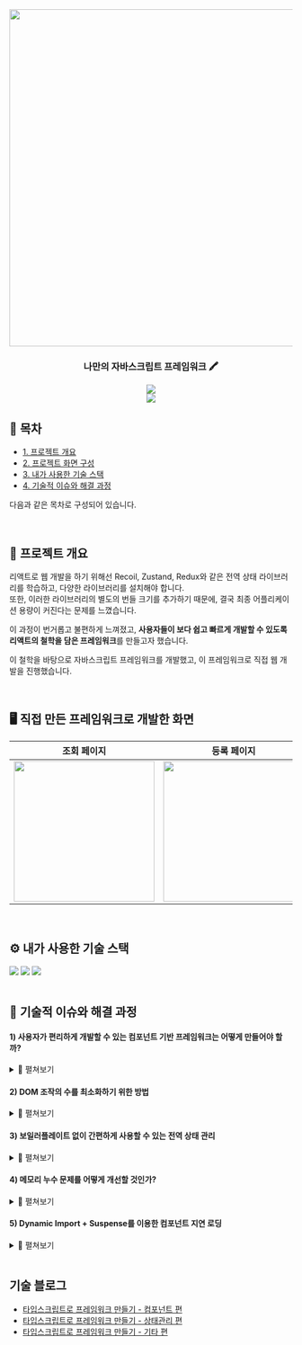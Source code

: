 <div align="center">
<img src="https://github.com/user-attachments/assets/4fefd1cc-a423-43b8-97ec-74a181629c5d" width="600"/>
  <br/>

  
### 나만의 자바스크립트 프레임워크 🖍️

[<img src="https://img.shields.io/badge/release-v0.0.0-ㅎㄱㄷ두?style=flat&logo=google-chrome&logoColor=white" />]() 
<br/> [<img src="https://img.shields.io/badge/프로젝트 기간-2025.02.14 ~ 현재-fab2ac?style=flat&logo=&logoColor=white" />]() <br/>

</div> 



## 📝 목차
- [1. 프로젝트 개요](#1-프로젝트-개요)
- [2. 프로젝트 화면 구성](#2-프로젝트-화면-구성)
- [3. 내가 사용한 기술 스택](#4-사용한-기술-스택)
- [4. 기술적 이슈와 해결 과정](#5-기술적-이슈와-해결-과정)

다음과 같은 목차로 구성되어 있습니다.


<br />

## 🚀 프로젝트 개요
리액트로 웹 개발을 하기 위해선 Recoil, Zustand, Redux와 같은 전역 상태 라이브러리를 학습하고, 다양한 라이브러리를 설치해야 합니다. <br/>
또한, 이러한 라이브러리의 별도의 번들 크기를 추가하기 때문에, 결국 최종 어플리케이션 용량이 커진다는 문제를 느꼈습니다.

이 과정이 번거롭고 불편하게 느껴졌고, **사용자들이 보다 쉽고 빠르게 개발할 수 있도록 리액트의 철학을 담은 프레임워크**를 만들고자 했습니다.

이 철학을 바탕으로 자바스크립트 프레임워크를 개발했고, 이 프레임워크로 직접 웹 개발을 진행했습니다.

<br />

## 🖥️ 직접 만든 프레임워크로 개발한 화면
| **조회 페이지** | **등록 페이지** | 
|:---:|:---:|
| <img src="https://github.com/user-attachments/assets/384f77b5-03be-4645-b3d5-968f8544d44f" width="250" height="250"/> | <img src="https://github.com/user-attachments/assets/fd39d163-5c7b-4920-9f81-ee8faee6bf30" width="250" height="250"/> |

<br />

## ⚙ 내가 사용한 기술 스택
<div>
  <img src="https://img.shields.io/badge/TypeScript-%233178C6.svg?style=for-the-badge&logo=typescript&logoColor=white" />
  <img src="https://img.shields.io/badge/JavaScript-F7DF1E?style=for-the-badge&logo=javascript&logoColor=black" />
  <img src="https://img.shields.io/badge/Jest-C21325?style=for-the-badge&logo=jest&logoColor=white" />
</div>

<br />

## 🤔 기술적 이슈와 해결 과정
#### 1)  사용자가 편리하게 개발할 수 있는 컴포넌트 기반 프레임워크는 어떻게 만들어야 할까?
<details>
  <summary>📌 펼쳐보기 </summary>  
  <br />
  
  <strong>💡 가장 중점은 사용자가 편하게 개발할 수 있는 컴포넌트 구조를 만드는 것이며, 그 결과 React를 참고했습니다.  </strong>

  - 컴포넌트 내 `Array`를 조작합니다. 

    ```javascript
    // Array를 map을 통해 조작할 수 있습니다.
    
    ${DROPBOX_ITEM.map((item, index) => html`
      <div  class="nav-item ${item.name === activeNav ? 'active' : ''}" key=${index}>
        <span href="${item.location}">${item.name}</span>
      </div>
    `)} 
    ```
 - 컴포넌트 내 `Event`를 간편하게 바인딩합니다. 

    ```javascript
    // click 핸들러를 props로 전달하면, 해당 함수가 자동으로 바인딩됩니다.
    
    <div class="button-container">
      <button click=${() => this.props.func()} class="submit-btn">뒤로가기</button>
      <button click=${() => this.submit()} class="submit-btn">발권하기</button>
    </div>
    ```
- 컴포넌트를 재사용할 수 있습니다.

    ```javascript
    // 컴포넌트를 재사용할 수 있습니다.
    
    <header class="header-container">
      <img class="logo-img" src="logo.png" alt="유저 프로필 이미지"/>
      <div>${this.profileView}</div> // profileView 컴포넌트
    </header>
    ```

- React의 JSX 문법처럼 손쉽게 컴포넌트를 개발할 수 있도록 설계했습니다.
  
- 자세한 구현 사항은 **기술 블로그** 참고 부탁드립니다.

<br />

 📌 [태그 리터럴을 활용한 JSX 유사 컴포넌트](https://qjatjs123123.tistory.com/18)
 
</details>


#### 2) DOM 조작의 수를 최소화하기 위한 방법
<details>
  <summary>📌 펼쳐보기 </summary>  
  <br />
  
  <strong>💡불필요한 렌더링을 방지하고, 캐싱된 결과값을 재사용하며, DOM 조작은 배치 처리로 묶어 한 번에 수행한다.  </strong>

  - Object.is로 참조값을 비교해 상태 변화를 감지합니다.
    > 객체는 Immutable 해야 합니다. 그 이유는 깊은 객체 비교 비용이 많이 들기 때문입니다.
    
    > 상태 변경이 없으면 불필요한 렌더링이 발생하지 않습니다.
    
    ```javascript
    setState(key: string, value: unknown) {
      if (Object.is(this.state[key], value)) return;
      ...
    }
    ```

  - 계산된 DOM Element를 캐싱하여 재사용합니다.
    > React에서 React.Memo와 유사한 기능입니다.
    
    > 부모 컴포넌트가 렌더링되면, 하위 모든 컴포넌트들도 함께 렌더링됩니다. <br>
    이 때, 하위 컴포넌트 변경 여부에 따라서 캐싱된 DOM Element를 반환합니다.

    ```javascript
    render() : any{
      if (this.viewStore.isValidMemo(this)) return this.viewStore.getViewMemo(this);
      ...
    }
    ```

  - 자동으로 상태 변경을 배치 처리로 묶어 한 번에 수행합니다.
    > 이벤트 핸들러 내부에 비동기 함수가 포함될 때, 배치처리가 안되는 문제를 해결합니다.
    
    > 배치처리가 진행되는 시점은 콜스택이 비워지는 시점입니다.
    > 
    > <img src="https://github.com/user-attachments/assets/bb7383f3-7d8a-4b93-88ac-e1dda90cb5f7" width="300" />
    
    > 콜스택 범위에서 발생되는 상태 변경을 묶어 처리합니다.
    ```javascript
    setState(key: string, value: unknown) {
      ...
      this.queue.push([key, value]);
      if (!this.isBatching) {
        this.isBatching = true;
    
        Promise.resolve().then(() => {
          this.flush();
        })
      }
    }

    private flush() {
      while (this.queue.length > 0) {
        const [key, value] = this.queue.shift();
        this.state[key] = value;
      }
      // render 
    }
    ```
  - 자세한 구현 사항은 **기술 블로그** 참고 부탁드립니다.
<br />

 📌 [Auto Batching, 전역 상태 관리](https://qjatjs123123.tistory.com/19)
 
</details>

#### 3)  보일러플레이트 없이 간편하게 사용할 수 있는 전역 상태 관리
<details>
  <summary>📌 펼쳐보기 </summary>  
  <br />
  
  <strong>💡 보일러플레이트가 적고, Recoil처럼 프레임워크간 자연스럽게 어울리는 방식을 만들어야 한다.  </strong>

  - 옵저버 패턴
    
    > 상태가 변경되면, 옵저버 패턴을 통해 구독 중인 컴포넌트들이 자동으로 다시 렌더링되도록 했습니다.
    > <img src="https://github.com/user-attachments/assets/872bbede-847f-485d-9fd7-8567f77322b0" width="600" />
      ```javascript
      enroll<T>(key: string, state: T): void {
        this.#state[key] = state;
      }
  
    subscribe(key: string, component: View<unknown>) {
        if (!this.#subscribers[key]) {
          this.#subscribers[key] = new Set();
        }
        this.#subscribers[key].add(component);
      }
  
    #notify<K extends keyof subscribeType>(key : K) { 
        if (this.#subscribers[key]) {
          this.#subscribers[key].forEach((component) => {
            component._element?.replaceWith(component.render()!);
          });
        }
      }
      ```
    >
  - 싱글톤 패턴
    
    > 애플리케이션 전역에서 하나의 인스턴스만 존재해야 하며, 모든 컴포넌트에서 접근할 수 있어야 합니다.
      ```javascript
      constructor() {
        if (StateStore.#instance) return StateStore.#instance;      
        StateStore.#instance = this;
      }
    
      static getInstance() {
        if (!StateStore.#instance) StateStore.#instance = new StateStore();
        return StateStore.#instance;
      }
      ```

 - 자세한 구현 사항은 **기술 블로그** 참고 부탁드립니다.
 
 <br />
 
  📌 [전역 상태 관리](https://qjatjs123123.tistory.com/19)
 
</details>

#### 4)  메모리 누수 문제를 어떻게 개선할 것인가?
<details>
  <summary>📌 펼쳐보기 </summary>  
  <br />
  
  <strong>💡 사용자가 타이머와 같은 이벤트 함수를 쉽게 등록하고 정리할 수 있어야 하며, 내부적으로 메모리도 효율적으로 관리되어야 한다.  </strong>

  - mount 시점에 이벤트를 등록할 수 있습니다.
    
    > 컴포넌트가 마운트될 때, 사용자가 onRender 함수를 오버라이드함으로써 원하는 로직을 실행할 수 있습니다.
    
    > 마운트 시점은 replaceWith가 호출된 직후 시점입니다.
    
    > replaceWith는 새로운 DOM 요소를 기존 DOM 요소 교체합니다.
    >
    > <img src="https://github.com/user-attachments/assets/24a77790-37ed-4735-b960-05e9a54a1570" width="400" />
      ```javascript  
      protected onRender(): void {
        this.timer = setInterval(() => {
          // 타이머 함수 로직
        }, 1000);
      }
      ```
    >
  - unmount 시점에 등록한 이벤트를 정리할 수 있습니다.
    
    > 컴포넌트가 언마운트될 때, 사용자가 onUnmount 함수를 오버라이드함으로써 원하는 로직을 실행할 수 있습니다.
    
    > 언마운트 시점은 replaceWith가 호출되기 직전 시점입니다.
    
    > replaceWith를 하게 되면 기존 DOM 요소는 없어지기 때문입니다.
    >
    > <img src="https://github.com/user-attachments/assets/c488f10f-f29e-400f-91b6-350dcb7768ac" width="400" />  
      ```javascript
      protected onUnmount(): void {
        // 해당 컴포넌트를 캐싱해야지 기존 DOM에 등록된 이벤트 함수를 해제할 수 있다.
        const prev_view = this.viewStore.getViewMap(this._viewId) 
      
        if (prev_view) {
          clearInterval(prev_view.timer);
          prev_view.timer = null;
        }
      }
      ```
  - 이벤트 위임을 내부적으로 적용하여 메모리 최적화를 진행합니다.

    > document 요소에 이벤트 리스너가 등록함으로써 불필요한 리스너 메모리를 줄일 수 있습니다.

    > 왜냐하면, 각 요소마다 이벤트 리스너를 등록하는 것이 아니라 이벤트 버블링 트릭을 사용하여 이벤트 리스너를 하나만 등록할 수 있기 때문입니다.
    > <img src="https://github.com/user-attachments/assets/36217dee-7873-44e3-9f15-eda89c6c06d1" width="500" />  
      ```javascript
     export const funcMap = new Map();
    
      export function registerHandler(id ,handler) {
        funcMap.set(id, handler);
      }
      
      export function eventBind() {
        document.addEventListener('click', (event) => {
          const target = event.target as HTMLElement;
          const handlerInfo = funcMap.get(target);
         
          if (handlerInfo) handlerInfo(event);      
        });
      }
      ``` 

 - 자세한 구현 사항은 **기술 블로그** 참고 부탁드립니다.
 
 <br />
 
  📌 [이벤트 위임, 메모리 누수 해제](https://qjatjs123123.tistory.com/58)
 
</details>

#### 5)  Dynamic Import + Suspense를 이용한 컴포넌트 지연 로딩
<details>
  <summary>📌 펼쳐보기 </summary>  
  <br />
  
  <strong>💡 필요할 때 컴포넌트를 동적으로 Import 할 수 있어야 하며, 그 과정에서 fallback UI를 보여주어야 한다.  </strong>

  - 동적으로 컴포넌트를 Import 할 수 있습니다.

    > 다이나믹 임포트를 하게 되면 Promise 객체를 반환합니다. <br />
    > Promise 결과를 처리하는 Suspense 클래스로 throw 해줍니다.
    ```javascript
    browserRouter() {
      const path = window.location.pathname;
  
      if (path === "/") {
        throw import("../components/search/SearchView");
      } else if (path === "/ticket") {
        throw import("../components/ticket/TicketView");
      }
    }
    ```
 - Suspense 클래스를 통해 로딩하는 동안 fallback UI를 보여줍니다.

   > try - catch문으로 throw한 Promise를 처리합니다.
   
   > pending 상태, fallback UI로 초기화가 되지만, 결과를 받으면 fullfilled 상태, 결과를 받은 컴포넌트 UI를 저장합니다. 

   > 상태에 따라 UI를 보여줍니다.
    ```javascript
      export default class Suspense extends View<null> {
      BrowserRoute: any;
      constructor(browserRoute) {
        // 초기에 pending 상태, fallback UI를 설정합니다.
        this.setState("state", "pending");
        this.setState("view", html` <div>pending...</div> `);
    
        try {
          this.BrowserRoute();
        } catch (promise) {
          promise.then((module) => {
            // 결과를 받으면 fullfilled 상태, 기존 UI를 보여줍니다.
            this.setState("state", "fullfilled");
            const { SearchView, TicketView } = module;
    
            if (SearchView) this.setState("view", new SearchView());
            else this.setState("view", new TicketView());
          });
        }
      }
    
      override template() {
        const state = this.getState("state");
        const view = this.getState("view");
    
        switch (state) {
          case "pending":
            return html`${view}`;
          case "fullfilled":
            return html`${view}`;
          default:
            return html`<div>error</div>`;
        }
      }
    }
    ```
  
- 자세한 구현 사항은 **기술 블로그** 참고 부탁드립니다.

<br />

 📌 [Suspense를 이용한 Dynamic Import](https://qjatjs123123.tistory.com/37)
 
</details>
<br />


## 기술 블로그

  - [타입스크립트로 프레임워크 만들기 - 컴포넌트 편](https://qjatjs123123.tistory.com/18)
  - [타입스크립트로 프레임워크 만들기 - 상태관리 편](https://qjatjs123123.tistory.com/19)
  - [타입스크립트로 프레임워크 만들기 - 기타 편](https://qjatjs123123.tistory.com/20)


